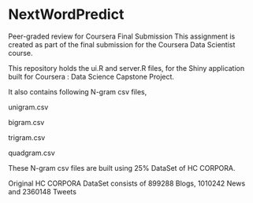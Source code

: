 # NextWordPredict
Peer-graded review for Coursera Final Submission
This assignment is created as part of the final submission for the Coursera Data Scientist course.

This repository holds the ui.R and server.R files, for the Shiny application built for Coursera : Data Science Capstone Project.

It also contains following N-gram csv files,

unigram.csv

bigram.csv

trigram.csv

quadgram.csv

These N-gram csv files are built using 25% DataSet of HC CORPORA.

Original HC CORPORA DataSet consists of 899288 Blogs, 1010242 News and 2360148 Tweets
